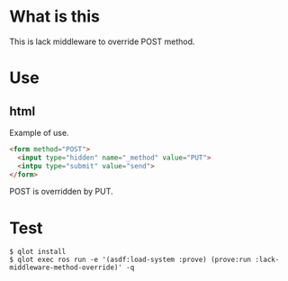 # What is this

This is lack middleware to override POST method.

# Use

## html

Example of use.

```html
<form method="POST">
  <input type="hidden" name="_method" value="PUT">
  <intpu type="submit" value="send">
</form>
```

POST is overridden by PUT.

# Test

```
$ qlot install
$ qlot exec ros run -e '(asdf:load-system :prove) (prove:run :lack-middleware-method-override)' -q
```
